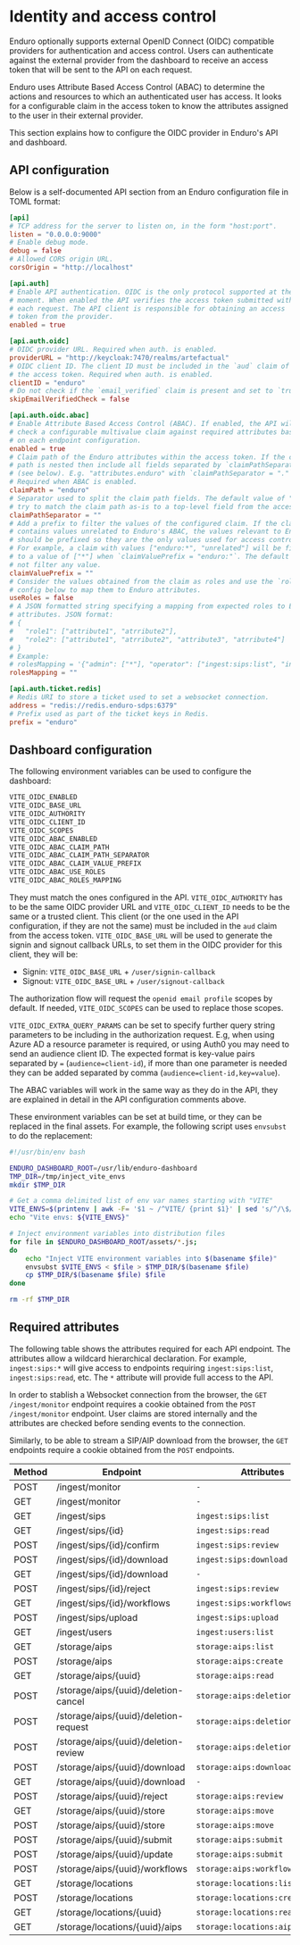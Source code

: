 # Identity and access control

Enduro optionally supports external OpenID Connect (OIDC) compatible providers
for authentication and access control. Users can authenticate against the
external provider from the dashboard to receive an access token that will be
sent to the API on each request.

Enduro uses Attribute Based Access Control (ABAC) to determine the actions and
resources to which an authenticated user has access. It looks for a configurable
claim in the access token to know the attributes assigned to the user in their
external provider.

This section explains how to configure the OIDC provider in Enduro's API and
dashboard.

## API configuration

Below is a self-documented API section from an Enduro configuration file in
TOML format:

```toml
[api]
# TCP address for the server to listen on, in the form "host:port".
listen = "0.0.0.0:9000"
# Enable debug mode.
debug = false
# Allowed CORS origin URL.
corsOrigin = "http://localhost"

[api.auth]
# Enable API authentication. OIDC is the only protocol supported at the
# moment. When enabled the API verifies the access token submitted with
# each request. The API client is responsible for obtaining an access
# token from the provider.
enabled = true

[api.auth.oidc]
# OIDC provider URL. Required when auth. is enabled.
providerURL = "http://keycloak:7470/realms/artefactual"
# OIDC client ID. The client ID must be included in the `aud` claim of
# the access token. Required when auth. is enabled.
clientID = "enduro"
# Do not check if the `email_verified` claim is present and set to `true`.
skipEmailVerifiedCheck = false

[api.auth.oidc.abac]
# Enable Attribute Based Access Control (ABAC). If enabled, the API will
# check a configurable multivalue claim against required attributes based
# on each endpoint configuration.
enabled = true
# Claim path of the Enduro attributes within the access token. If the claim
# path is nested then include all fields separated by `claimPathSeparator`
# (see below). E.g. "attributes.enduro" with `claimPathSeparator = "."`.
# Required when ABAC is enabled.
claimPath = "enduro"
# Separator used to split the claim path fields. The default value of "" will
# try to match the claim path as-is to a top-level field from the access token.
claimPathSeparator = ""
# Add a prefix to filter the values of the configured claim. If the claim
# contains values unrelated to Enduro's ABAC, the values relevant to Enduro
# should be prefixed so they are the only values used for access control.
# For example, a claim with values ["enduro:*", "unrelated"] will be filtered
# to a value of ["*"] when `claimValuePrefix = "enduro:"`. The default "" will
# not filter any value.
claimValuePrefix = ""
# Consider the values obtained from the claim as roles and use the `rolesMapping`
# config below to map them to Enduro attributes.
useRoles = false
# A JSON formatted string specifying a mapping from expected roles to Enduro
# attributes. JSON format:
# {
#   "role1": ["attribute1", "atrribute2"],
#   "role2": ["attribute1", "atrribute2", "attribute3", "atrribute4"]
# }
# Example:
# rolesMapping = '{"admin": ["*"], "operator": ["ingest:sips:list", "ingest:sips:read", "ingest:sips:upload", "ingest:sips:workflows:list"], "readonly": ["ingest:sips:list", "ingest:sips:read", "ingest:sips:workflows:list"]}'
rolesMapping = ""

[api.auth.ticket.redis]
# Redis URI to store a ticket used to set a websocket connection.
address = "redis://redis.enduro-sdps:6379"
# Prefix used as part of the ticket keys in Redis.
prefix = "enduro"
```

## Dashboard configuration

The following environment variables can be used to configure the dashboard:

```txt
VITE_OIDC_ENABLED
VITE_OIDC_BASE_URL
VITE_OIDC_AUTHORITY
VITE_OIDC_CLIENT_ID
VITE_OIDC_SCOPES
VITE_OIDC_ABAC_ENABLED
VITE_OIDC_ABAC_CLAIM_PATH
VITE_OIDC_ABAC_CLAIM_PATH_SEPARATOR
VITE_OIDC_ABAC_CLAIM_VALUE_PREFIX
VITE_OIDC_ABAC_USE_ROLES
VITE_OIDC_ABAC_ROLES_MAPPING
```

They must match the ones configured in the API. `VITE_OIDC_AUTHORITY` has to be
the same OIDC provider URL and `VITE_OIDC_CLIENT_ID` needs to be the same or a
trusted client. This client (or the one used in the API configuration, if they
are not the same) must be included in the `aud` claim from the access token.
`VITE_OIDC_BASE_URL` will be used to generate the signin and signout callback
URLs, to set them in the OIDC provider for this client, they will be:

- Signin: `VITE_OIDC_BASE_URL` + `/user/signin-callback`
- Signout: `VITE_OIDC_BASE_URL` + `/user/signout-callback`

The authorization flow will request the `openid email profile` scopes by
default. If needed, `VITE_OIDC_SCOPES` can be used to replace those scopes.

`VITE_OIDC_EXTRA_QUERY_PARAMS` can be set to specify further query string
parameters to be including in the authorization request. E.g, when using Azure
AD a resource parameter is required, or using Auth0 you may need to send an
audience client ID. The expected format is key-value pairs separated by `=`
(`audience=client-id`), if more than one parameter is needed they can be added
separated by comma (`audience=client-id,key=value`).

The ABAC variables will work in the same way as they do in the API, they are
explained in detail in the API configuration comments above.

These environment variables can be set at build time, or they can be replaced in
the final assets. For example, the following script uses `envsubst` to do the
replacement:

```bash
#!/usr/bin/env bash

ENDURO_DASHBOARD_ROOT=/usr/lib/enduro-dashboard
TMP_DIR=/tmp/inject_vite_envs
mkdir $TMP_DIR

# Get a comma delimited list of env var names starting with "VITE"
VITE_ENVS=$(printenv | awk -F= '$1 ~ /^VITE/ {print $1}' | sed 's/^/\$/g' | paste -sd,);
echo "Vite envs: ${VITE_ENVS}"

# Inject environment variables into distribution files
for file in $ENDURO_DASHBOARD_ROOT/assets/*.js;
do
    echo "Inject VITE environment variables into $(basename $file)"
    envsubst $VITE_ENVS < $file > $TMP_DIR/$(basename $file)
    cp $TMP_DIR/$(basename $file) $file
done

rm -rf $TMP_DIR
```

## Required attributes

The following table shows the attributes required for each API endpoint. The
attributes allow a wildcard hierarchical declaration. For example,
`ingest:sips:*` will give access to endpoints requiring `ingest:sips:list`,
`ingest:sips:read`, etc. The `*` attribute will provide full access to the API.

In order to stablish a Websocket connection from the browser, the
`GET /ingest/monitor` endpoint requires a cookie obtained from the
`POST /ingest/monitor` endpoint. User claims are stored internally and the
attributes are checked before sending events to the connection.

Similarly, to be able to stream a SIP/AIP download from the browser, the `GET`
endpoints require a cookie obtained from the `POST` endpoints.

| Method | Endpoint                              | Attributes                      |
| ------ | ------------------------------------- | ------------------------------- |
| POST   | /ingest/monitor                       | `-`                             |
| GET    | /ingest/monitor                       | `-`                             |
| GET    | /ingest/sips                          | `ingest:sips:list`              |
| GET    | /ingest/sips/{id}                     | `ingest:sips:read`              |
| POST   | /ingest/sips/{id}/confirm             | `ingest:sips:review`            |
| POST   | /ingest/sips/{id}/download            | `ingest:sips:download`          |
| GET    | /ingest/sips/{id}/download            | `-`                             |
| POST   | /ingest/sips/{id}/reject              | `ingest:sips:review`            |
| GET    | /ingest/sips/{id}/workflows           | `ingest:sips:workflows:list`    |
| POST   | /ingest/sips/upload                   | `ingest:sips:upload`            |
| GET    | /ingest/users                         | `ingest:users:list`             |
| GET    | /storage/aips                         | `storage:aips:list`             |
| POST   | /storage/aips                         | `storage:aips:create`           |
| GET    | /storage/aips/{uuid}                  | `storage:aips:read`             |
| POST   | /storage/aips/{uuid}/deletion-cancel  | `storage:aips:deletion:request` |
| POST   | /storage/aips/{uuid}/deletion-request | `storage:aips:deletion:request` |
| POST   | /storage/aips/{uuid}/deletion-review  | `storage:aips:deletion:review`  |
| POST   | /storage/aips/{uuid}/download         | `storage:aips:download`         |
| GET    | /storage/aips/{uuid}/download         | `-`                             |
| POST   | /storage/aips/{uuid}/reject           | `storage:aips:review`           |
| GET    | /storage/aips/{uuid}/store            | `storage:aips:move`             |
| POST   | /storage/aips/{uuid}/store            | `storage:aips:move`             |
| POST   | /storage/aips/{uuid}/submit           | `storage:aips:submit`           |
| POST   | /storage/aips/{uuid}/update           | `storage:aips:submit`           |
| POST   | /storage/aips/{uuid}/workflows        | `storage:aips:workflows:list`   |
| GET    | /storage/locations                    | `storage:locations:list`        |
| POST   | /storage/locations                    | `storage:locations:create`      |
| GET    | /storage/locations/{uuid}             | `storage:locations:read`        |
| GET    | /storage/locations/{uuid}/aips        | `storage:locations:aips:list`   |

